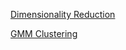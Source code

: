 [Dimensionality Reduction](https://manojpatra1991.github.io/static-websites/Machine%20Learning/The%20Basics/Dimensionality%20Reduction/Dimensionality%20Reduction.html)

[GMM Clustering](https://manojpatra1991.github.io/static-websites/Machine%20Learning/The%20Basics/Clustering/Gaussian%20Mixture%20Modelling%20(GMM).html)
